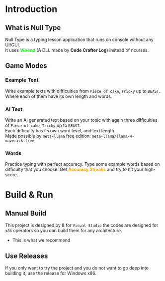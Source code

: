 # Introduction

## What is Null Type
Null Type is a typing lesson application that runs on console without any UI/GUI.<br>
It uses <span style="color: lime;"><strong>Vibend</strong></span> (A DLL made by <strong>Code Crafter Log</strong>) instead of ncurses.

## Game Modes
### Example Text
Write example texts with difficulties from `Piece of cake`, `Tricky` up to `BEAST`.<br>
Where each of them have its own length and words.

### AI Text
Write an AI generated text based on your topic with again three difficulties of
`Piece of cake`, `Tricky` up to `BEAST`. <br>
Each difficulty has its own word level, and text length.<br>
Made possible by `meta-llama` free edition:
`meta-llama/llama-4-maverick:free`

### Words
Practice typing with perfect accuracy.
Type some example words based on difficulty that you choose.
Get <span style="color: orange;"><strong>Accuracy Streaks</strong></span>
 and try to hit your high-score.

# Build & Run
## Manual Build
This project is designed by & for `Visual Studio` the codes are designed for `x86` operators so you can build them for any architecture.<br>
* This is what we recommend
## Use Releases
If you only want to try the project and you do not want to go deep into building it, use the release for Windows x86.